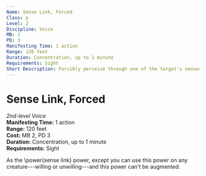 ```yaml
---
Name: Sense Link, Forced
Class: p
Level: 2
Discipline: Voice
MB: 2
PD: 3
Manifesting Time: 1 action
Range: 120 feet
Duration: Concentration, up to 1 minute
Requirements: Sight
Short Description: Forcibly perceive through one of the target's senses
---
```

# Sense Link, Forced
*2nd-level Voice*\
**Manifesting Time:** 1 action\
**Range:** 120 feet\
**Cost:** MB 2, PD 3\
**Duration:** Concentration, up to 1 minute\
**Requirements:** Sight

As the \power{sense link} power, except you
can use this power on any creature---willing or unwilling---and
this power can't be augmented.
